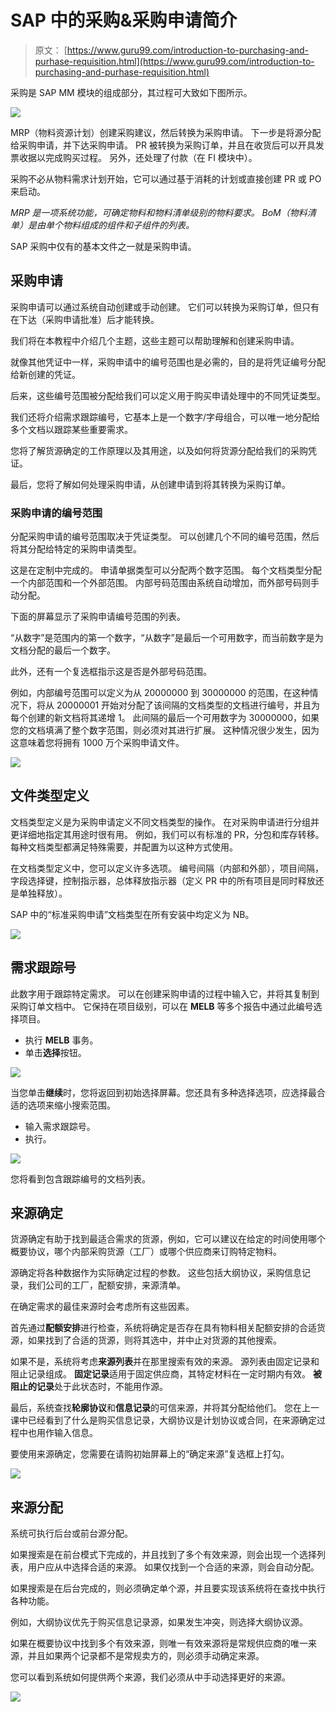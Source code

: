 # SAP 中的采购&采购申请简介

> 原文： [https://www.guru99.com/introduction-to-purchasing-and-purhase-requisition.html](https://www.guru99.com/introduction-to-purchasing-and-purhase-requisition.html)

采购是 SAP MM 模块的组成部分，其过程可大致如下图所示。

[![](img/c56afb30fa03725ef1c624fa39d41b78.png)](/images/sap/2013/05/052013_0708_Introductio1.png)

MRP（物料资源计划）创建采购建议，然后转换为采购申请。 下一步是将源分配给采购申请，并下达采购申请。 PR 被转换为采购订单，并且在收货后可以开具发票收据以完成购买过程。 另外，还处理了付款（在 FI 模块中）。

采购不必从物料需求计划开始，它可以通过基于消耗的计划或直接创建 PR 或 PO 来启动。

*MRP 是一项系统功能，可确定物料和物料清单级别的物料要求。 BoM（物料清单）是由单个物料组成的组件和子组件的列表。*

SAP 采购中仅有的基本文件之一就是采购申请。

## 采购申请

采购申请可以通过系统自动创建或手动创建。 它们可以转换为采购订单，但只有在下达（采购申请批准）后才能转换。

我们将在本教程中介绍几个主题，这些主题可以帮助理解和创建采购申请。

就像其他凭证中一样，采购申请中的编号范围也是必需的，目的是将凭证编号分配给新创建的凭证。

后来，这些编号范围被分配给我们可以定义用于购买申请处理中的不同凭证类型。

我们还将介绍需求跟踪编号，它基本上是一个数字/字母组合，可以唯一地分配给多个文档以跟踪某些重要需求。

您将了解货源确定的工作原理以及其用途，以及如何将货源分配给我们的采购凭证。

最后，您将了解如何处理采购申请，从创建申请到将其转换为采购订单。

### 采购申请的编号范围

分配采购申请的编号范围取决于凭证类型。 可以创建几个不同的编号范围，然后将其分配给特定的采购申请类型。

这是在定制中完成的。 申请单据类型可以分配两个数字范围。 每个文档类型分配一个内部范围和一个外部范围。 内部号码范围由系统自动增加，而外部号码则手动分配。

下面的屏幕显示了采购申请编号范围的列表。

“从数字”是范围内的第一个数字，“从数字”是最后一个可用数字，而当前数字是为文档分配的最后一个数字。

此外，还有一个复选框指示这是否是外部号码范围。

例如，内部编号范围可以定义为从 20000000 到 30000000 的范围，在这种情况下，将从 20000001 开始对分配了该间隔的文档类型的文档进行编号，并且为每个创建的新文档将其递增 1。 此间隔的最后一个可用数字为 30000000，如果您的文档填满了整个数字范围，则必须对其进行扩展。 这种情况很少发生，因为这意味着您将拥有 1000 万个采购申请文件。

[![](img/8dde41846e9f3e3c11b5167ba16d6c24.png)](/images/sap/2013/05/052013_0708_Introductio3.png)

## 文件类型定义

文档类型定义是为采购申请定义不同文档类型的操作。 在对采购申请进行分组并更详细地指定其用途时很有用。 例如，我们可以有标准的 PR，分包和库存转移。 每种文档类型都满足特殊需要，并配置为以这种方式使用。

在文档类型定义中，您可以定义许多选项。 编号间隔（内部和外部），项目间隔，字段选择键，控制指示器，总体释放指示器（定义 PR 中的所有项目是同时释放还是单独释放）。

SAP 中的“标准采购申请”文档类型在所有安装中均定义为 NB。

[![](img/fdabd50435aa910b32a5242ad2ea831c.png)](/images/sap/2013/05/052013_0708_Introductio4.png)

## 需求跟踪号

此数字用于跟踪特定需求。 可以在创建采购申请的过程中输入它，并将其复制到采购订单文档中。 它保持在项目级别，可以在 **MELB** 等多个报告中通过此编号选择项目。

*   执行 **MELB** 事务。
*   单击**选择**按钮。

[![](img/82160260f14c7883b457aa11900ab5b1.png)](/images/sap/2013/05/052013_0708_Introductio5.png)

当您单击**继续**时，您将返回到初始选择屏幕。您还具有多种选择选项，应选择最合适的选项来缩小搜索范围。

*   输入需求跟踪号。
*   执行。

[![](img/dd143442dc3022e6ad4361596ff9109b.png)](/images/sap/2013/05/052013_0708_Introductio6.png)

您将看到包含跟踪编号的文档列表。

## 来源确定

货源确定有助于找到最适合需求的货源，例如，它可以建议在给定的时间使用哪个概要协议，哪个内部采购货源（工厂）或哪个供应商来订购特定物料。

源确定将各种数据作为实际确定过程的参数。 这些包括大纲协议，采购信息记录，我们公司的工厂，配额安排，来源清单。

在确定需求的最佳来源时会考虑所有这些因素。

首先通过**配额安排**进行检查，系统将确定是否存在具有物料相关配额安排的合适货源，如果找到了合适的货源，则将其选中，并中止对货源的其他搜索。

如果不是，系统将考虑**来源列表**并在那里搜索有效的来源。 源列表由固定记录和阻止记录组成。 **固定记录**适用于固定供应商，其特定材料在一定时期内有效。 **被阻止的记录**处于此状态时，不能用作源。

最后，系统查找**轮廓协议**和**信息记录**的可信来源，并将其分配给他们。 您在上一课中已经看到了什么是购买信息记录，大纲协议是计划协议或合同，在来源确定过程中也用作输入信息。

要使用来源确定，您需要在请购初始屏幕上的“确定来源”复选框上打勾。

[![](img/58608a3ca8cf7d1eaab9d6d90b350fe4.png)](/images/sap/2013/05/052013_0708_Introductio7.png)

## 来源分配

系统可执行后台或前台源分配。

如果搜索是在前台模式下完成的，并且找到了多个有效来源，则会出现一个选择列表，用户应从中选择合适的来源。 如果仅找到一个合适的来源，则会自动分配。

如果搜索是在后台完成的，则必须确定单个源，并且要实现该系统将在查找中执行各种功能。

例如，大纲协议优先于购买信息记录源，如果发生冲突，则选择大纲协议源。

如果在概要协议中找到多个有效来源，则唯一有效来源将是常规供应商的唯一来源，并且如果两个记录都不是常规卖方的，则必须手动确定来源。

您可以看到系统如何提供两个来源，我们必须从中手动选择更好的来源。

[![](img/bea13f080dd6b852a7980b4d90191c06.png)](/images/sap/2013/05/052013_0708_Introductio8.png)